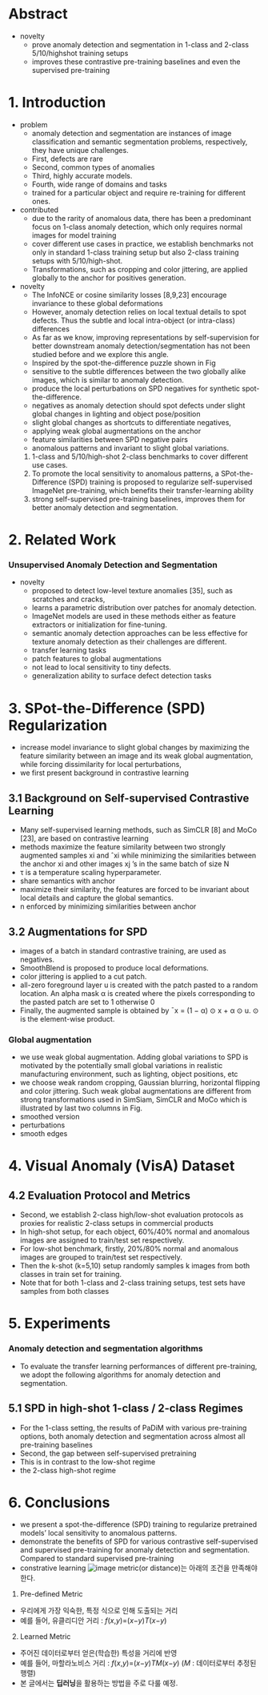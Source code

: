 # Abstract

- novelty
    - prove anomaly detection and segmentation in 1-class and 2-class 5/10/highshot training setups
    - improves these contrastive pre-training baselines and even the supervised pre-training

# 1. Introduction

- problem
    - anomaly detection and segmentation are
    instances of image classification and semantic segmentation problems, respectively, they have unique challenges.
    - First, defects are rare
    - Second, common types of anomalies
    - Third, highly accurate models.
    - Fourth, wide range of domains and tasks
    - trained for a particular object and require re-training
    for different ones.
- contributed
    - due to the rarity of anomalous data, there has been
    a predominant focus on 1-class anomaly detection, which only requires normal images for model training
    - cover different use cases in practice, we establish benchmarks not only in standard 1-class training setup but also 2-class training setups with 5/10/high-shot.
    - Transformations, such as cropping and color jittering, are
    applied globally to the anchor for positives generation.
- novelty
    - The InfoNCE or cosine similarity losses [8,9,23] encourage invariance to these global deformations
    - However, anomaly detection relies on local textual details to spot defects. Thus the subtle and local intra-object (or intra-class) differences
    - As far as we know, improving representations by self-supervision for better downstream anomaly detection/segmentation has not been studied before and we explore this angle.
    - Inspired by the spot-the-difference puzzle shown in Fig
    - sensitive to the subtle differences between the two globally alike images, which is similar to anomaly detection.
    - produce the local perturbations on SPD negatives for synthetic spot-the-difference.
    - negatives as anomaly detection should spot defects under slight global changes in lighting and object pose/position
    - slight global changes as shortcuts to differentiate negatives,
    - applying weak global augmentations on the anchor
    - feature similarities between SPD negative pairs
    - anomalous patterns and invariant to slight global variations.
    1. 1-class and 5/10/high-shot 2-class benchmarks to cover different use cases.
    2. To promote the local sensitivity to anomalous patterns, a SPot-the-Difference
    (SPD) training is proposed to regularize self-supervised ImageNet pre-training,
    which benefits their transfer-learning ability
    3. strong self-supervised pre-training baselines, improves them for better anomaly detection and segmentation.

# 2. Related Work

### Unsupervised Anomaly Detection and Segmentation

- novelty
    - proposed to detect low-level texture anomalies [35], such as scratches and cracks,
    - learns a parametric distribution over patches for anomaly detection.
    - ImageNet models are used in these methods either as feature extractors or initialization for fine-tuning.
    - semantic anomaly detection approaches can be
    less effective for texture anomaly detection as their challenges are different.
    - transfer learning tasks
    - patch features to global augmentations
    - not lead to local sensitivity to tiny defects.
    - generalization ability to surface defect detection tasks

# 3. SPot-the-Difference (SPD) Regularization

- increase model invariance to slight global changes by maximizing the feature similarity between an image and its weak global augmentation, while forcing dissimilarity for local perturbations,
- we first present background in contrastive learning

## 3.1 Background on Self-supervised Contrastive Learning

- Many self-supervised learning methods, such as SimCLR [8] and MoCo [23], are based on contrastive learning
- methods maximize the feature similarity between two strongly augmented samples xi and ˆxi while minimizing the similarities between the anchor xi and other images xj ’s in the same batch of size N
- τ is a temperature scaling hyperparameter.
- share semantics with anchor
- maximize their similarity, the features are forced to be invariant about local details and capture the global semantics.
- n enforced by minimizing similarities between anchor

## 3.2 Augmentations for SPD

- images of a batch in standard contrastive training, are used as negatives.
- SmoothBlend is proposed to produce local deformations.
- color jittering is applied to a cut patch.
- all-zero foreground layer u is created with the patch pasted to a random location. An alpha mask α is created where the pixels corresponding to the pasted patch are set to 1 otherwise 0
- Finally, the augmented sample is obtained by ¯x = (1 − α) ⊙ x + α ⊙ u. ⊙ is the element-wise product.

### Global augmentation

- we use weak global augmentation. Adding global variations to
SPD is motivated by the potentially small global variations in realistic manufacturing environment, such as lighting, object positions, etc
- we choose weak random cropping, Gaussian blurring, horizontal
flipping and color jittering. Such weak global augmentations are different from strong transformations used in SimSiam, SimCLR and MoCo which is illustrated by last two columns in Fig.
- smoothed version
- perturbations
- smooth edges

# 4. Visual Anomaly (VisA) Dataset

## 4.2 Evaluation Protocol and Metrics

- Second, we establish 2-class high/low-shot evaluation protocols as proxies for realistic 2-class setups in commercial products
- In high-shot setup, for each object, 60%/40% normal and anomalous images are assigned to train/test set respectively.
- For low-shot benchmark, firstly, 20%/80% normal and anomalous images are grouped to train/test set respectively.
- Then the k-shot (k=5,10) setup randomly samples k images from
both classes in train set for training.
- Note that for both 1-class and 2-class training setups,
test sets have samples from both classes

# 5. Experiments

### Anomaly detection and segmentation algorithms

- To evaluate the transfer learning performances of different pre-training, we adopt the following algorithms for anomaly detection and segmentation.

## 5.1 SPD in high-shot 1-class / 2-class Regimes

- For the 1-class setting, the results of PaDiM with various pre-training options, both anomaly detection and segmentation across almost all pre-training baselines
- Second, the gap between self-supervised pretraining
- This is in contrast to the low-shot regime
- the 2-class high-shot regime

# 6. Conclusions

- we present a spot-the-difference (SPD) training to regularize pretrained models’ local sensitivity to anomalous patterns.
- demonstrate the benefits of SPD for various contrastive self-supervised and supervised pre-training for anomaly detection
and segmentation. Compared to standard supervised pre-training
- constrative learning
![image](https://github.com/user-attachments/assets/52e4808d-437a-4c15-af9b-52df862da87c)
metric(or distance)는 아래의 조건을 만족해야 한다.
1. Pre-defined Metric
- 우리에게 가장 익숙한, 특정 식으로 인해 도출되는 거리
- 예를 들어, 유클리디안 거리 : *f*(*x*,*y*)=(*x*−*y*)*T*(*x*−*y*)
2. Learned Metric
- 주어진 데이터로부터 얻은(학습한) 특성을 거리에 반영
- 예를 들어, 마할라노비스 거리 : *f*(*x*,*y*)=(*x*−*y*)*TM*(*x*−*y*) (*M* : 데이터로부터 추정된 행렬)
- 본 글에서는 **딥러닝**을 활용하는 방법을 주로 다룰 예정.
